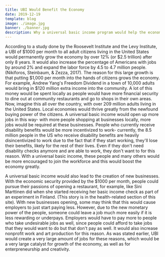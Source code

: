 ```yaml
---
title: UBI Would Benefit the Economy
date: 2019-12-19
template: blog
image: ./image.jpg
banner: ./banner.jpg
description: Why a universal basic income program would help the economy greatly
---
```


  According to a study done by the Roosevelt Institute and the Levy Institute, a UBI of $1000 per month to all adult citizens living in the United States would permanently grow the economy by over 12% (or $2.5 trillion) after only 8 years. It would also increase the percentage of Americans with jobs by around 2% and expand the labor force by 4.5 to 4.7 million people. (Nikiforos, Steinbaum, & Zezza, 2017). The reason for this large growth is that putting $1,000 per month into the hands of citizens grows the economy. For example, Andrew Yang's Freedom Dividend in a town of 10,000 adults would bring in $120 million extra income into the community. A lot of this money would be spent locally as people would have more financial security to dine out at community restaurants and go to shops in their own areas. Now, imagine this all over the country, with over 209 million adults living in the United States. Local economies would thrive greatly from the newfound buying power of the citizens. A universal basic income would open up more jobs in this way- with more people shopping at businesses locally, more jobs would be required at these businesses. People who currently receive disability benefits would be more incentivized to work- currently, the 8.5 million people in the US who receive disability benefits are heavily disincentivized to work due to the fact that if they start working, they'll lose their benefits, likely for the rest of their lives. Even if they don't need disability checks anymore and are able to work, they don't want to for this reason. With a universal basic income, these people and many others would be more encouraged to join the workforce and this would boost the economy greatly. 
  
  A universal basic income would also lead to the creation of new businesses. With the economic security provided by the $1000 per month, people could pursue their passions of opening a restaurant, for example, like Sini Marttinen did when she started receiving her basic income check as part of an experiment in Finland. (This story is in the health-related section of this site). With new businesses opening, some may think that this would cause employers to just start paying less. However, due to the new monetary power of the people, someone could leave a job much more easily if it is less rewarding or underpays. Employers would have to pay more to people who take undesirable jobs as well, since people could afford to take jobs that they would want to do but that don't pay as well. It would also increase nonprofit work and art production for this reason. As was stated earlier, UBI would create a very large amount of jobs for these reasons, which would be a very large catalyst for growth of the economy, as well as for enterpreneurship and creativity. 